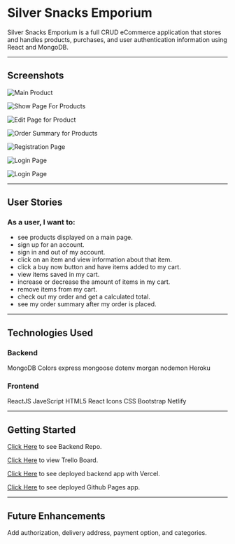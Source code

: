 # Silver Snacks Emporium

Silver Snacks Emporium is a full CRUD eCommerce application that stores and handles products, purchases, and user authentication information using React and MongoDB.

---

## Screenshots

![Main Product](https://imgur.com/cGCB9cp.png)

![Show Page For Products](https://imgur.com/LWctZYu.png)

![Edit Page for Product](https://imgur.com/IzHrIWR.png)

![Order Summary for Products](https://imgur.com/fqywXMz.png)

![Registration Page](https://imgur.com/fMOTerA.png)

![Login Page](https://imgur.com/hqyGIUN.png)

![Login Page](https://imgur.com/fMZXCSF.png)


---

## User Stories

### As a user, I want to:
* see products displayed on a main page.
* sign up for an account.
* sign in and out of my account. 
* click on an item and view information about that item.
* click a buy now button and have items added to my cart. 
* view items saved in my cart.
* increase or decrease the amount of items in my cart.
* remove items from my cart.
* check out my order and get a calculated total. 
* see my order summary after my order is placed.

---

## Technologies Used

### Backend

MongoDB
Colors
express
mongoose
dotenv
morgan
nodemon
Heroku

### Frontend

ReactJS
JaveScript
HTML5
React Icons
CSS
Bootstrap
Netlify

---

## Getting Started

[Click Here](https://github.com/amr745/silver-snacks-backend) to see Backend Repo.

[Click Here](https://trello.com/b/4UDGr6bi/project-3) to view Trello Board.

[Click Here](https://silver-snacks-backend.vercel.app/products) to see deployed backend app with Vercel.

[Click Here](https://amr745.github.io/silver-snacks-frontend) to see deployed Github Pages app.

---

## Future Enhancements

Add authorization, delivery address, payment option, and categories.
